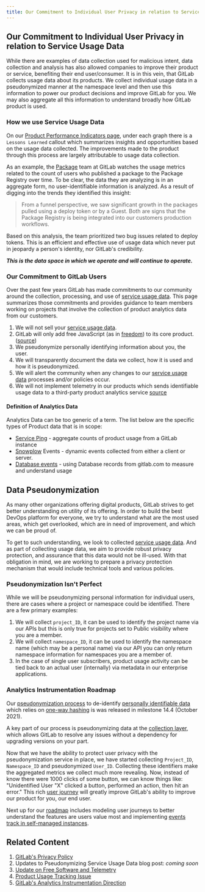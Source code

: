 ```yaml
---
title: Our Commitment to Individual User Privacy in relation to Service Usage Data
---
```


## Our Commitment to Individual User Privacy in relation to Service Usage Data

While there are examples of data collection used for malicious intent, data collection and analysis has also allowed companies to improve their product or service, benefiting their end user/consumer. It is in this vein, that GitLab collects usage data about its products. We collect individual usage data in a pseudonymized manner at the namespace level and then use this information to power our product decisions and improve GitLab for you. We may also aggregate all this information to understand broadly how GitLab product is used.

### How we use Service Usage Data

On our [Product Performance Indicators page](https://internal.gitlab.com/handbook/company/performance-indicators/product/), under each graph there is a `Lessons Learned` callout which summarizes insights and opportunities based on the usage data collected. The improvements made to the product through this process are largely attributable to usage data collection.

As an example, the [Package](/handbook/product/categories/#package-stage) team at GitLab watches the usage metrics related to the count of users who published a package to the Package Registry over time. To be clear, the data they are analyzing is in an aggregate form, no user-identifiable information is analyzed. As a result of digging into the trends they identified this insight:

>From a funnel perspective, we saw significant growth in the packages pulled using a deploy token or by a Guest. Both are signs that the Package Registry is being integrated into our customers production workflows.

Based on this analysis, the team prioritized two bug issues related to deploy tokens. This is an efficient and effective use of usage data which never put in jeopardy a person's identity, nor GitLab's credibility.

***This is the data space in which we operate and will continue to operate.***

### Our Commitment to GitLab Users

Over the past few years GitLab has made commitments to our community around the collection, processing, and use of [service usage data](/handbook/legal/privacy/customer-product-usage-information/). This page summarizes those commitments and provides guidance to team members working on projects that involve the collection of product analytics data from our customers.

1. We will not sell your [service usage data](/handbook/product/index.html.md).
1. GitLab will only add free JavaScript (as in [freedom](https://www.gnu.org/philosophy/free-sw.html)) to its core product. ([source](https://mikegerwitz.com/2016/01/google-analytics-removed-from-gitlabcom-instance))
1. We pseudonymize personally identifying information about you, the user.
1. We will transparently document the data we collect, how it is used and how it is pseudonymized.
1. We will alert the community when any changes to our [service usage data](/handbook/product/index.html.md) processes and/or policies occur.
1. We will not implement telemetry in our products which sends identifiable usage data to a third-party product analytics service [source](https://about.gitlab.com/blog/2019/10/10/update-free-software-and-telemetry/)

#### Definition of Analytics Data

Analytics Data can be too generic of a term. The list below are the specific types of Product data that is in scope:

- [Service Ping](/handbook/product/analytics-instrumentation-guide/#service-ping) - aggregate counts of product usage from a GitLab instance
- [Snowplow](https://snowplowanalytics.com/) Events - dynamic events collected from either a client or server.
- [Database events](/handbook/product/analytics-instrumentation-guide/#database-import) - using Database records from gitlab.com to measure and understand usage

## Data Pseudonymization

As many other organizations offering digital products, GitLab strives to get better understanding on utility of its offering. In order to build the best DevOps platform for everyone, we try to understand what are the most used areas, which get overlooked, which are in need of improvement, and which we can be proud of.

To get to such understanding, we look to collected [service usage data](/handbook/legal/privacy/customer-product-usage-information/). And as part of collecting usage data, we aim to provide robust privacy protection, and assurance that this data would not be ill-used. With that obligation in mind, we are working to prepare a privacy protection mechanism that would include technical tools and various policies.

### Pseudonymization Isn't Perfect

While we will be pseudonymizing personal information for individual users, there are cases where a project or namespace could be identified. There are a few primary examples:

1. We will collect `project_ID`, it can be used to identify the project name via our APIs but this is only true for projects set to Public visibility where you are a member.
1. We will collect `namespace_ID`, it can be used to identify the namespace name (which may be a personal name) via our API you can only return namespace information for namespaces you are a member of.
1. In the case of single user subscribers, product usage activity can be tied back to an actual user (internally) via metadata in our enterprise applications.

### Analytics Instrumentation Roadmap

Our [pseudonymization process](https://gitlab.com/groups/gitlab-org/-/epics/6309#proposed-solution) to de-identify [personally identifiable data](https://gitlab.com/gitlab-org/gitlab/-/issues/336779#considered-data-for-pseudonymization) which relies on [one-way hashing](https://gitlab.com/groups/gitlab-org/-/epics/6309#one-way-hashing) is was released in milestone 14.4 (October 2021).

A key part of our process is pseudonymizing data at the [collection layer](https://gitlab.com/groups/gitlab-org/-/epics/6309#hashing-on-the-collector-layer), which allows GitLab to resolve any issues without a dependency for upgrading versions on your part.

Now that we have the ability to protect user privacy with the pseudonymization service in place, we have started collecting `Project_ID`, `Namespace_ID` and pseudonymized `User_ID`. Collecting these identifiers make the aggregated metrics we collect much more revealing. Now, instead of know there were 1000 clicks of some button, we can know things like: "Unidentified User "X" clicked a button, performed an action, then hit an error." This rich [user journey](/handbook/product/analytics-instrumentation-guide/#example-user-journey) will greatly improve GitLab's ability to improve our product for you, our end user.

Next up for our [roadmap](https://about.gitlab.com/direction/analytics/analytics-instrumentation/) includes modeling user journeys to better understand the features are users value most and implementing [events track in self-managed instances](https://gitlab.com/groups/gitlab-org/-/epics/6869).

## Related Content

1. [GitLab's Privacy Policy](https://about.gitlab.com/privacy/)
1. Updates to Pseudonymizing Service Usage Data blog post: *coming soon*
1. [Update on Free Software and Telemetry](https://about.gitlab.com/blog/2019/10/10/update-free-software-and-telemetry/)
1. [Product Usage Tracking Issue](https://gitlab.com/gitlab-com/www-gitlab-com/-/issues/5672)
1. [GitLab's Analytics Instrumentation Direction](https://about.gitlab.com/direction/analytics/analytics-instrumentation/)
